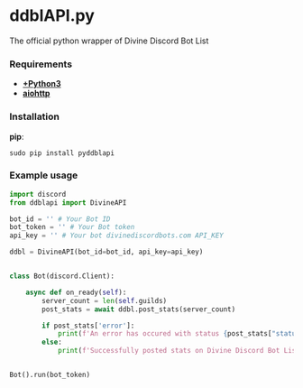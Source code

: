 # ddblAPI.py
The official python wrapper of Divine Discord Bot List

### Requirements
- [**+Python3**](https://www.python.org/downloads/)
- [**aiohttp**](https://pypi.org/project/aiohttp/)

### Installation
**pip**:
```
sudo pip install pyddblapi
```


### Example usage

```py
import discord
from ddblapi import DivineAPI

bot_id = '' # Your Bot ID
bot_token = '' # Your Bot token
api_key = '' # Your bot divinediscordbots.com API_KEY

ddbl = DivineAPI(bot_id=bot_id, api_key=api_key)


class Bot(discord.Client):

    async def on_ready(self):
        server_count = len(self.guilds)
        post_stats = await ddbl.post_stats(server_count)

        if post_stats['error']:
            print(f'An error has occured with status {post_stats["status"]}:\n{post_stats["response"]}')
        else:
            print(f'Successfully posted stats on Divine Discord Bot List with status {post_stats["status"]} !')


Bot().run(bot_token)
```
